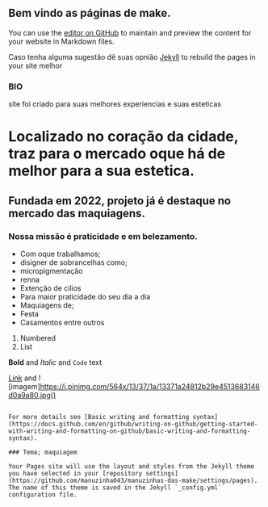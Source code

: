 ## Bem vindo as páginas de make.

You can use the [editor on GitHub](https://github.com/manuzinha043/manuzinhas-das-make/edit/gh-pages/index.md) to maintain and preview the content for your website in Markdown files.

Caso tenha alguma sugestão dẽ suas opnião [Jekyll](https://jekyllrb.com/) to rebuild the pages in your site melhor

### BIO
site foi criado para suas melhores experiencias e suas esteticas


# Localizado no coração da cidade, traz para o mercado oque há de melhor para a sua estetica.
## Fundada em 2022, projeto já é destaque no mercado das maquiagens.
### Nossa missão é praticidade e em belezamento. 

- Com oque trabalhamos;
- disigner de sobrancelhas como;
- micropigmentação
- renna 
- Extenção de cilios 
- Para maior praticidade do seu dia a dia
- Maquiagens de;
- Festa
- Casamentos entre outros

1. Numbered
2. List

**Bold** and _Italic_ and `Code` text

[Link](https://static1.tudosobremake.com.br/articles/6/92/26/@/245611--article_media_new_3_1-1.jpg) and ![imagem]https://i.pinimg.com/564x/13/37/1a/13371a24812b29e4513683146d0a9a80.jpg()
```

For more details see [Basic writing and formatting syntax](https://docs.github.com/en/github/writing-on-github/getting-started-with-writing-and-formatting-on-github/basic-writing-and-formatting-syntax).

### Tema; maquiagem

Your Pages site will use the layout and styles from the Jekyll theme you have selected in your [repository settings](https://github.com/manuzinha043/manuzinhas-das-make/settings/pages). The name of this theme is saved in the Jekyll `_config.yml` configuration file.



